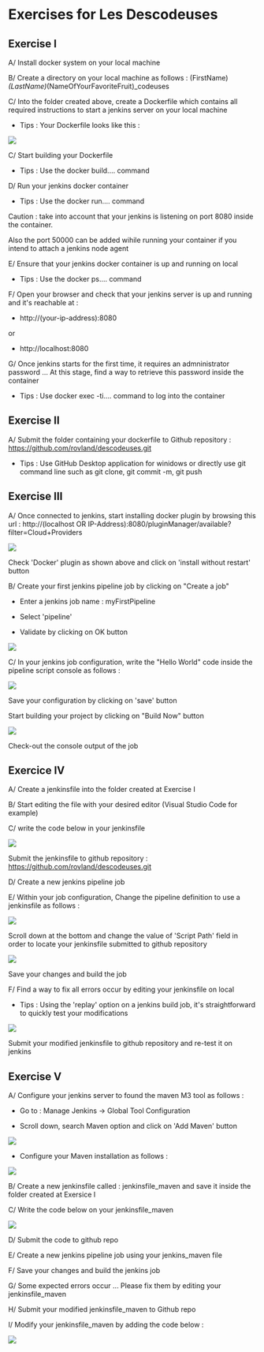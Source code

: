 # Exercises for Les Descodeuses

## Exercise I 

A/ Install docker system on your local machine

B/ Create a directory on your local machine as follows : (FirstName)_(LastName)_(NameOfYourFavoriteFruit)_codeuses

C/ Into the folder created above, create a Dockerfile which contains all required instructions to start a jenkins server on your local machine
- Tips : Your Dockerfile looks like this : 

<img src="img/dockerfile_script.JPG">

C/ Start building your Dockerfile
- Tips : Use the docker build.... command

D/ Run your jenkins docker container
- Tips : Use the docker run.... command

Caution : take into account that your jenkins is listening on port 8080 inside the container.

Also the port 50000 can be added wihile running your container if you intend to attach a jenkins node agent

E/ Ensure that your jenkins docker container is up and running on local
- Tips : Use the docker ps.... command

F/ Open your browser and check that your jenkins server is up and running and it's reachable at :
- http://(your-ip-address):8080

or

- http://localhost:8080

G/ Once jenkins starts for the first time, it requires an admninistrator password ... At this stage, find a way to retrieve this password inside the container
- Tips : Use docker exec -ti.... command to log into the container

## Exercise II

A/ Submit the folder containing your dockerfile to Github repository : https://github.com/rovland/descodeuses.git
- Tips : Use GitHub Desktop application for winidows or directly use git command line such as git clone, git commit -m, git push

## Exercise III

A/ Once connected to jenkins, start installing docker plugin by browsing this url : http://(localhost OR IP-Address):8080/pluginManager/available?filter=Cloud+Providers

<img src="img/docker_plugin.JPG">

Check 'Docker' plugin as shown above and click on 'install without restart' button

B/ Create your first jenkins pipeline job by clicking on "Create a job"

- Enter a jenkins job name : myFirstPipeline

- Select 'pipeline'

- Validate by clicking on OK button

<img src="img/first_pipeline.JPG">

C/ In your jenkins job configuration, write the "Hello World" code inside the pipeline script console as follows :

<img src="img/pipeline_script_console.JPG">

Save your configuration by clicking on 'save' button

Start building your project by clicking on "Build Now" button

<img src="img/jenkins_build_now_button.JPG">

Check-out the console output of the job

## Exercice IV

A/ Create a jenkinsfile into the folder created at Exercise I

B/ Start editing the file with your desired editor (Visual Studio Code for example)

C/ write the code below in your jenkinsfile

<img src="img/fix_issue_OnPipeline.JPG">

Submit the jenkinsfile to github repository : https://github.com/rovland/descodeuses.git

D/ Create a new jenkins pipeline job

E/ Within your job configuration, Change the pipeline definition to use a jenkinsfile as follows :

<img src="img/pipeline_script_from_SCM.JPG">

Scroll down at the bottom and change the value of 'Script Path' field in order to locate your jenkinsfile submitted to github repository

<img src="img/ScriptPath_jenkinsfile.JPG">

Save your changes and build the job

F/ Find a way to fix all errors occur by editing your jenkinsfile on local
- Tips : Using the 'replay' option on a jenkins build job, it's straightforward to quickly test your modifications

<img src="img/replay_option_onJenkinsBuild.JPG">

Submit your modified jenkinsfile to github repository and re-test it on jenkins

## Exercise V

A/ Configure your jenkins server to found the maven M3 tool as follows :
- Go to : Manage Jenkins → Global Tool Configuration

- Scroll down, search Maven option and click on 'Add Maven' button

<img src="img/add_maven_jenkinsTool.JPG">

- Configure your Maven installation as follows : 

<img src="img/maven_installed_jenkinsTool.JPG">

B/ Create a new jenkinsfile called : jenkinsfile_maven and save it inside the folder created at Exersice I

C/ Write the code below on your jenkinsfile_maven

<img src="img/jenkins_maven_script.JPG">

D/ Submit the code to github repo

E/ Create a new jenkins pipeline job using your jenkins_maven file

F/ Save your changes and build the jenkins job

G/ Some expected errors occur ... Please fix them by editing your jenkinsfile_maven

H/ Submit your modified jenkinsfile_maven to Github repo

I/ Modify your jenkinsfile_maven by adding the code below : 

<img src="img/post_jenkins_maven_script.JPG">

